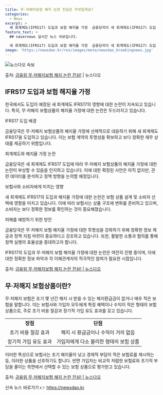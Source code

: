 ```yaml
---
title: 무·저해지보험 해지 논란 진실은 무엇일까요?
categories:
  - News
excerpt: >
  새 회계제도(IFRS17) 도입과 보험 해지율 가정  금융당국이 새 회계제도(IFRS17) 도입 이후 무·저…
feature_text: >
  ## navernews 실시간 뉴스 속보입니다.

  새 회계제도(IFRS17) 도입과 보험 해지율 가정  금융당국이 새 회계제도(IFRS17) 도입 이후 무·저…
image: 'https://newsdao.kr/res/images/meta/newsdao_breakingnews.jpg'
---
```


![뉴스다오 속보](https://newsdao.kr/res/images/meta/newsdao_breakingnews.jpg)

<p>출처: <a href="https://newsdao.kr/4628" rel="dofollow">금융위 무·저해지보험 해지 논란 진실!</a> | 뉴스다오</p>

<h2 data-ke-size="size26">IFRS17 도입과 보험 해지율 가정</h2>
한국에서도 도입이 예정된 새 회계제도 IFRS17의 영향에 대한 논란이 지속되고 있습니다. 특히, 무·저해지 보험상품의 해지율 가정에 대한 논란은 두드러지고 있습니다.

<p data-ke-size="size16">IFRS17 도입 배경</p>
금융당국은 무·저해지 보험상품의 해지율 가정에 선제적으로 대응하기 위해 새 회계제도 IFRS17을 도입하고 있습니다. 이는 보험 계약의 투명성을 확보하고 보다 정확한 재무 상태를 제공하기 위함입니다.

<p data-ke-size="size16">회계제도와 해지율 가정 논란</p>
금융당국은 새 회계제도 IFRS17 도입에 따라 무·저해지 보험상품의 해지율 가정에 대한 논란이 부상할 수 있음을 인지하고 있습니다. 이에 대한 확정된 사안은 아직 없지만, 관련 데이터를 분석하고 정책 방향을 논의할 예정입니다.

<p data-ke-size="size16">보험사와 소비자에게 미치는 영향</p>
새 회계제도 IFRS17의 도입과 해지율 가정에 대한 논란은 보험 상품 설계 및 소비자 선택에 영향을 미치고 있습니다. 이에 따라 보험사는 상품 구조에 변화를 준비하고 있으며, 소비자는 보다 정확한 정보를 확인하는 것이 중요해졌습니다.

<p data-ke-size="size16">피해를 예방하기 위한 방안</p>
금융당국은 무·저해지 보험 해지율 가정에 대한 투명성을 강화하기 위해 정확한 정보 제공과 정책 지침 마련이 중요하다고 강조하고 있습니다. 또한, 활발한 소통과 협의를 통해 정책 실행의 효율성을 증대하고자 합니다.

IFRS17의 도입과 무·저해지 보험 해지율 가정에 대한 논란은 여전히 진행 중이며, 이에 대한 정확한 정보 파악과 각 이해관계자의 적극적인 참여가 필요한 시점입니다. 

출처: <a href="https://newsdao.kr/4628">금융위 무·저해지보험 해지 논란 진실! | 뉴스다오</a>

<h2 data-ke-size="size26">무·저해지 보험상품이란?</h2>
무·저해지 보험은 초기 몇 년간 해지 시 받을 수 있는 해지환급금이 없거나 매우 적은 보험을 말합니다. 이는 보험사와 가입자 모두에게 특정 혜택이나 수익이 적은 형태의 보험 상품으로, 주로 초기 비용 절감과 장기적 가입 유도 효과를 갖고 있습니다.

<table>
	<tr>
		<td style="text-align: center; height: 17px;"><b>장점</b></td>
		<td style="text-align: center; height: 17px;"><b>단점</b></td>
	</tr>
	<tr>
		<td style="text-align: center; height: 17px;">초기 비용 절감 효과</td>
		<td style="text-align: center; height: 17px;">해지 시 환급금이나 수익이 거의 없음</td>
	</tr>
	<tr>
		<td style="text-align: center; height: 17px;">장기적 가입 유도 효과</td>
		<td style="text-align: center; height: 17px;">가입자에게 다소 불리한 형태의 보험 상품</td>
	</tr>
</table>

이러한 특성으로 보험사는 초기 해지율이 낮고 경제적 부담이 적은 보험료를 제시하는 등, 이러한 상품을 선호하기도 합니다. 반면 가입자는 비교적 저렴한 보험료와 초기적 부담을 줄이는 측면에서 선택할 수 있는 보험 상품으로 평가받고 있습니다.

출처: <a href="https://newsdao.kr/4628">금융위 무·저해지보험 해지 논란 진실! | 뉴스다오</a> 

신속 뉴스 바로가기 👉 <a href="https://newsdao.kr" rel="dofollow">https://newsdao.kr</a>



